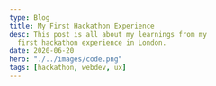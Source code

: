 ```yaml
---
type: Blog
title: My First Hackathon Experience
desc: This post is all about my learnings from my
  first hackathon experience in London.
date: 2020-06-20
hero: "./../images/code.png"
tags: [hackathon, webdev, ux]
---
```

